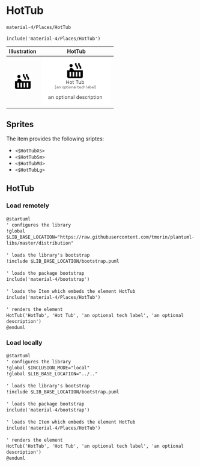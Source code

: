 # HotTub


```text
material-4/Places/HotTub
```

```text
include('material-4/Places/HotTub')
```



| Illustration | HotTub |
| :---: | :---: |
| ![illustration for Illustration](../../material-4/Places/HotTub.png) | ![illustration for HotTub](../../material-4/Places/HotTub.Local.png) |



## Sprites
The item provides the following sriptes:

- `<$HotTubXs>`
- `<$HotTubSm>`
- `<$HotTubMd>`
- `<$HotTubLg>`





## HotTub

### Load remotely
```plantuml
@startuml
' configures the library
!global $LIB_BASE_LOCATION="https://raw.githubusercontent.com/tmorin/plantuml-libs/master/distribution"

' loads the library's bootstrap
!include $LIB_BASE_LOCATION/bootstrap.puml

' loads the package bootstrap
include('material-4/bootstrap')

' loads the Item which embeds the element HotTub
include('material-4/Places/HotTub')

' renders the element
HotTub('HotTub', 'Hot Tub', 'an optional tech label', 'an optional description')
@enduml
```

### Load locally
```plantuml
@startuml
' configures the library
!global $INCLUSION_MODE="local"
!global $LIB_BASE_LOCATION="../.."

' loads the library's bootstrap
!include $LIB_BASE_LOCATION/bootstrap.puml

' loads the package bootstrap
include('material-4/bootstrap')

' loads the Item which embeds the element HotTub
include('material-4/Places/HotTub')

' renders the element
HotTub('HotTub', 'Hot Tub', 'an optional tech label', 'an optional description')
@enduml
```

